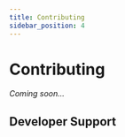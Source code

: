 ```yaml
---
title: Contributing
sidebar_position: 4
---
```


# Contributing

_Coming soon..._

## Developer Support
